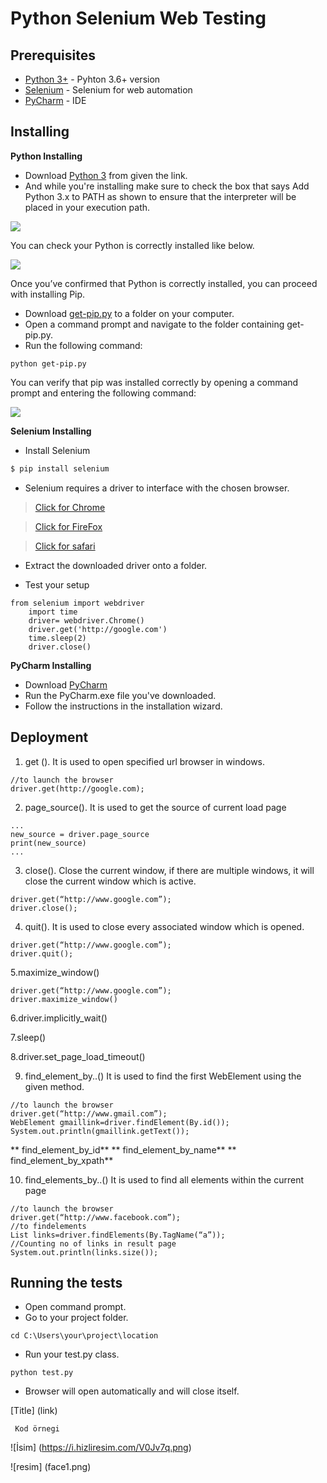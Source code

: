 # Python Selenium Web Testing

## Prerequisites
* [Python 3+](https://www.python.org/download/releases/3.0/?) - Pyhton 3.6+ version
* [Selenium](https://github.com/SeleniumHQ/selenium) - Selenium for web automation
* [PyCharm](https://www.jetbrains.com/pycharm/) - IDE

## Installing 
**Python Installing**

* Download [Python 3](https://www.python.org/download/releases/3.0/?) from given the link.  
* And while you're installing make sure to check the box that says Add Python 3.x to PATH as shown to ensure that the interpreter will be placed in your execution path.

![ ](https://user-images.githubusercontent.com/22459679/53161894-e786ec80-35db-11e9-89ec-dbd807c9c3b0.PNG)

You can check your Python is correctly installed like below.

![ ](https://user-images.githubusercontent.com/22459679/53161895-e81f8300-35db-11e9-9b7e-753a292c6fe2.PNG)

Once you’ve confirmed that Python is correctly installed, you can proceed with installing Pip.
* Download [get-pip.py](https://bootstrap.pypa.io/get-pip.py) to a folder on your computer.
* Open a command prompt and navigate to the folder containing get-pip.py.
* Run the following command:
```
python get-pip.py
```
You can verify that pip was installed correctly by opening a command prompt and entering the following command:

![ ](https://user-images.githubusercontent.com/22459679/53163696-b7414d00-35df-11e9-9e18-61a90c0f311b.PNG)

**Selenium Installing**

* Install Selenium 
```sh
$ pip install selenium
```

* Selenium requires a driver to interface with the chosen browser.
 >  [Click for Chrome](https://sites.google.com/a/chromium.org/chromedriver/downloads)
 
 >  [Click for FireFox](https://github.com/mozilla/geckodriver/releases)
 
 >  [Click for safari](https://webkit.org/blog/6900/webdriver-support-in-safari-10)

* Extract the downloaded driver onto a folder.

* Test your setup

```
from selenium import webdriver
    import time
    driver= webdriver.Chrome()
    driver.get('http://google.com')
    time.sleep(2)
    driver.close()
```
**PyCharm Installing**

* Download [PyCharm](https://www.jetbrains.com/pycharm/)
* Run the PyCharm.exe file you've downloaded.
* Follow the instructions in the installation wizard.

## Deployment


1. get ().
It is used to open specified url browser in windows.
```
//to launch the browser
driver.get(http://google.com);
```

2. page_source().
It is used to get the source of current load page
```
...
new_source = driver.page_source
print(new_source)
...
```
3. close().
Close the current window, if there are multiple windows, it will close the current window which is active.
```
driver.get(“http://www.google.com”);
driver.close();
```
4. quit().
It is used to close every associated window which is opened.
```
driver.get(“http://www.google.com”);
driver.quit();
```
5.maximize_window()
```
driver.get(“http://www.google.com”);
driver.maximize_window()
```
6.driver.implicitly_wait()

7.sleep()

8.driver.set_page_load_timeout()

9. find_element_by..()
It is used to find the first WebElement using the given method.
```
//to launch the browser
driver.get(“http://www.gmail.com”);
WebElement gmaillink=driver.findElement(By.id());
System.out.println(gmaillink.getText());
```
** find_element_by_id**
** find_element_by_name**
** find_element_by_xpath**


10.  find_elements_by..()
It is used to find all elements within the current page
```
//to launch the browser
driver.get(“http://www.facebook.com”);
//to findelements
List links=driver.findElements(By.TagName(“a”));
//Counting no of links in result page
System.out.println(links.size());
``` 
## Running the tests

* Open command prompt.
* Go to your project folder. 
``` 
cd C:\Users\your\project\location
``` 
* Run your test.py class.
``` 
python test.py
``` 
* Browser will open automatically and will close itself.

[Title] (link) 

<code>  Kod örnegi </code>

![İsim] (https://i.hizliresim.com/V0Jv7q.png)

![resim] (face1.png)
